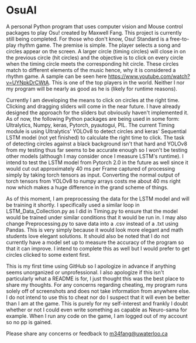 # OsuAI
A personal Python program that uses computer vision and Mouse control packages to play Osu! created by Maxwell Fang. This project is currently still being completed. For those who don't know, Osu! Standard is a free-to-play rhythm game.
The premise is simple. The player selects a song and circles appear on the screen. A larger circle (timing circles) will close in on the previous circle (hit circles) and the objective is to click on every circle when the timing circle meets
the corresponding hit circle. These circles match to different elements of the music hence, why it is considered a rhythm game. A sample can be seen here https://www.youtube.com/watch?v=UYNpkDrCWtA. This is one of the top players in the world.
Neither I nor my program will be nearly as good as he is (likely for runtime reasons).

Currently I am developing the means to click on circles at the right time. Clicking and dragging sliders will come in the near future. I have already designed the approach for the sliders but obviously haven't implemented it. As of now, the following
Python packages are being used in some form: Ultralytics, Numpy, keras, Pytorch, pyautogui, PIL. The current Timing module is using Ultralytics' YOLOv8 to detect circles and keras' Sequential LSTM model (not yet finished) to calculate the right time to click.
The task of detecting circles against a black background isn't that hard and YOLOv8 from my testing thus far seems to be accurate enough so I won't be testing other models (although I may consider once I measure LSTM's runtime). I intend to test the 
LSTM model from Pytorch 2.0 in the future as well since it would cut out approximately 40 ms per Frame captured of processing simply by taking torch tensors as input. Converting the normal output of torch tensors from YOLOv8 to numpy arrays
costs me about 40 ms right now which makes a huge difference in the grand scheme of things.

As of this moment, I am preprocessing the data for the LSTM model and will be training it shortly. I specifically used a similar loop in LSTM_Data_Collection.py as I did in Timing.py to ensure that the model would be trained under similar conditions
that it would be run in. I may also change Preprocessing.py to save data into a .csv instead of a .txt using Pandas. This is very simply because it would look more elegant and math students love elegant solutions. It should also be noted that I
do not currently have a model set up to measure the accuracy of the program so that it can improve. I intend to complete this as well but I would prefer to get circles clicked to some extent first.

This is my first time using GitHub so I apologize in advance if anything seems unorganized or unprofessional. I also apologize if this isn't particularly what a README is for, I just thought this was the best place to share my thoughts. 
For any concerns regarding cheating, my program runs solely off of screenshots and does not take information from anywhere else. I do not intend to use this to cheat nor do I suspect that it will even be better than I am at the game. This
is purely for my self-interest and frankly I doubt whether or not I could even write something as capable as Neuro-sama for example. When I run any code on the game, I am logged out of my account so no pp is gained.

Please share any concerns or feedback to m34fang@uwaterloo.ca
